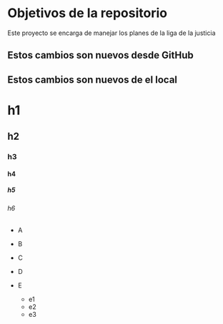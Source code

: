 # Objetivos de la repositorio

Este proyecto se encarga de manejar los planes de la liga de la justicia

## Estos cambios son nuevos desde GitHub

## Estos cambios son nuevos de el local


# h1
## h2
### h3
#### h4
##### h5
###### h6

* A
* B
* C
* D
* E

  * e1
  * e2
  * e3
